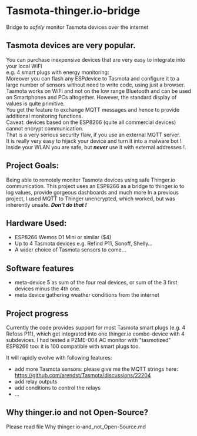# Tasmota-thinger.io-bridge
Bridge to *safely* monitor Tasmota devices over the internet

## Tasmota devices are very popular.  
You can purchase inexpensive devices that are very easy to integrate into your local WiFi  
e.g. 4 smart plugs with energy monitoring:  
Moreover you can flash any ESPdevice to Tasmota and configure it to a large number of sensors without need to write code, using just a browser.   
Tasmota works on WiFi and not on the low range Bluetooth and can be used on Smartphones and PCs altogether. However, the standard display of values is quite primitive.  
You get the feature to exchange MQTT messages and hence to provide additional monitoring functions.  
Caveat: devices based on the ESP8266 (quite all commercial devices) cannot encrypt communication.  
That is a very serious security flaw, if you use an external MQTT server.   
It is really very easy to hijack your device and turn it into a malware bot !  
Inside your WLAN you are safe, but ***never*** use it with external addresses !.  
## Project Goals:
Being able to remotely monitor Tasmota devices using safe Thinger.io communication. 
This project uses an ESP8266 as a bridge to thinger.io to log values, provide gorgeous dashboards and much more
In a previous project, I used MQTT to Thinger unencrypted, which worked, but was inherently unsafe. ***Don’t do that !***
## Hardware Used: 
-	ESP8266 Wemos D1 Mini or similar  ($4)
-	Up to 4 Tasmota devices e.g. Refind P11, Sonoff, Shelly…
-	A wider choice of Tasmota sensors to come…
## Software features
- meta-device 5 as sum of the four real devices, or sum of the 3 first devices minus the 4th one.
- meta device gathering weather conditions from the internet


## Project progress
Currently the code provides support for most Tasmota smart plugs (e.g. 4 Refoss P11), which get integrated into one thinger.io combo-device with 4 subdevices.
I had tested a PZME-004 AC monitor with "tasmotized" ESP8266 too: it is 100 compatible with smart plugs too.

It will rapidly evolve with following features:
- add more Tasmota sensors: please give me the MQTT strings here: https://github.com/arendst/Tasmota/discussions/22204
- add relay outputs
- add conditions to control the relays
- ... 

## Why thinger.io and not Open-Source?
Please read file Why thinger.io-and_not_Open-Source.md
